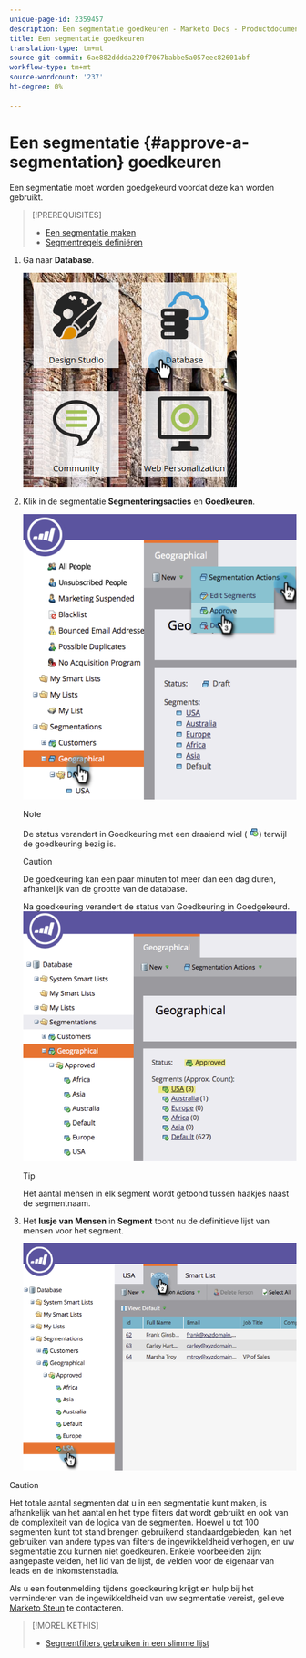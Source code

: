 ```yaml
---
unique-page-id: 2359457
description: Een segmentatie goedkeuren - Marketo Docs - Productdocumentatie
title: Een segmentatie goedkeuren
translation-type: tm+mt
source-git-commit: 6ae882dddda220f7067babbe5a057eec82601abf
workflow-type: tm+mt
source-wordcount: '237'
ht-degree: 0%

---
```



# Een segmentatie {#approve-a-segmentation} goedkeuren

Een segmentatie moet worden goedgekeurd voordat deze kan worden gebruikt.

>[!PREREQUISITES]
>
>* [Een segmentatie maken](create-a-segmentation.md)
>* [Segmentregels definiëren](define-segment-rules.md)

>



1. Ga naar **Database**.

   ![](assets/image2017-3-28-14-3a25-3a49.png)

1. Klik in de segmentatie **Segmenteringsacties** en **Goedkeuren**.

   ![](assets/image2017-3-28-14-3a46-3a22.png)

   >[!NOTE]
   >
   >De status verandert in Goedkeuring met een draaiend wiel ( ![](assets/image2014-9-15-15-3a31-3a43.png)) terwijl de goedkeuring bezig is.

   >[!CAUTION]
   >
   >De goedkeuring kan een paar minuten tot meer dan een dag duren, afhankelijk van de grootte van de database.

   Na goedkeuring verandert de status van Goedkeuring in Goedgekeurd.
   ![](assets/image2017-3-28-14-3a46-3a44.png)

   >[!TIP]
   >
   >Het aantal mensen in elk segment wordt getoond tussen haakjes naast de segmentnaam.

1. Het **lusje van Mensen** in **Segment** toont nu de definitieve lijst van mensen voor het segment.

   ![](assets/image2017-3-28-14-3a47-3a10.png)

>[!CAUTION]
>
>Het totale aantal segmenten dat u in een segmentatie kunt maken, is afhankelijk van het aantal en het type filters dat wordt gebruikt en ook van de complexiteit van de logica van de segmenten. Hoewel u tot 100 segmenten kunt tot stand brengen gebruikend standaardgebieden, kan het gebruiken van andere types van filters de ingewikkeldheid verhogen, en uw segmentatie zou kunnen niet goedkeuren. Enkele voorbeelden zijn: aangepaste velden, het lid van de lijst, de velden voor de eigenaar van leads en de inkomstenstadia.
>
>Als u een foutenmelding tijdens goedkeuring krijgt en hulp bij het verminderen van de ingewikkeldheid van uw segmentatie vereist, gelieve [Marketo Steun](https://docs.marketo.com/cdn-cgi/l/email-protection#93e0e6e3e3fce1e7d3fef2e1f8f6e7fcbdf0fcfe) te contacteren.

>[!MORELIKETHIS]
>
>* [Segmentfilters gebruiken in een slimme lijst](use-segment-filters-in-a-smart-list.md)

>




